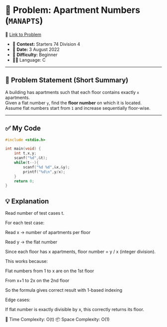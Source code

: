 # 🧩 Problem: Apartment Numbers (`MANAPTS`)
🔗 [Link to Problem](https://www.codechef.com/problems/MANAPTS)

- 📅 **Contest:** Starters 74 Division 4  
- 📆 **Date:** 3 August 2022  
- 🚩 **Difficulty:** Beginner  
- 👨‍💻 Language: C

---

## 📝 Problem Statement (Short Summary)

A building has apartments such that each floor contains exactly `x` apartments.  
Given a flat number `y`, find the **floor number** on which it is located.  
Assume flat numbers start from `1` and increase sequentially floor-wise.

---

## ✅ My Code

```c
#include <stdio.h>

int main(void) {
    int t,x,y;
    scanf("%d",&t);
    while(t--){
        scanf("%d %d",&x,&y);
        printf("%d\n",y/x);
    }
    return 0;
}
```
## 💡 Explanation
Read number of test cases t.

For each test case:

Read x → number of apartments per floor

Read y → the flat number

Since each floor has x apartments, floor number = y / x (integer division).

This works because:

Flat numbers from 1 to x are on the 1st floor

From x+1 to 2x on the 2nd floor

So the formula gives correct result with 1-based indexing

Edge cases:

If flat number is exactly divisible by x, this correctly returns its floor.

🧠 Time Complexity: O(t)
📦 Space Complexity: O(1)
